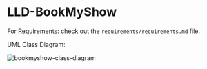 # LLD-BookMyShow

For Requirements: check out the `requirements/requirements.md` file.

UML Class Diagram:

![bookmyshow-class-diagram](https://github.com/Jaineel-Mamtora/LLD-BookMyShow/assets/38665793/dc67ec15-e9c1-44ee-9235-2ebb8727940f)
